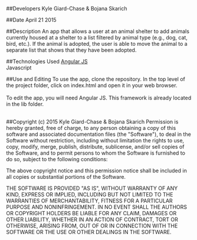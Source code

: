 ##Developers
Kyle Giard-Chase & Bojana Skarich

##Date
April 21 2015



##Description
An app that allows a user at an animal shelter to add animals currently housed at a shelter to a list filtered by animal type (e.g., dog, cat, bird, etc.). If the animal is adopted, the user is able to move the animal to a separate list that shows that they have been adopted.

##Technologies Used
<a href='https://angularjs.org/'>Angular JS</a> <br>
Javascript


##Use and Editing
To use the app, clone the repository. In the top level of the project folder, click on index.html and open it in your web browser.<br><br>
To edit the app, you will need Angular JS. This framework is already located in the lib folder. <br><br>


##Copyright (c) 2015 Kyle Giard-Chase & Bojana Skarich
Permission is hereby granted, free of charge, to any person obtaining a copy
of this software and associated documentation files (the "Software"), to deal
in the Software without restriction, including without limitation the rights
to use, copy, modify, merge, publish, distribute, sublicense, and/or sell
copies of the Software, and to permit persons to whom the Software is
furnished to do so, subject to the following conditions:

The above copyright notice and this permission notice shall be included in
all copies or substantial portions of the Software.

THE SOFTWARE IS PROVIDED "AS IS", WITHOUT WARRANTY OF ANY KIND, EXPRESS OR
IMPLIED, INCLUDING BUT NOT LIMITED TO THE WARRANTIES OF MERCHANTABILITY,
FITNESS FOR A PARTICULAR PURPOSE AND NONINFRINGEMENT. IN NO EVENT SHALL THE
AUTHORS OR COPYRIGHT HOLDERS BE LIABLE FOR ANY CLAIM, DAMAGES OR OTHER
LIABILITY, WHETHER IN AN ACTION OF CONTRACT, TORT OR OTHERWISE, ARISING FROM,
OUT OF OR IN CONNECTION WITH THE SOFTWARE OR THE USE OR OTHER DEALINGS IN
THE SOFTWARE.
